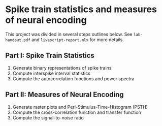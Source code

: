 # Spike train statistics and measures of neural encoding

This project was divided in several steps outlines below. See `lab-handout.pdf` and `livescript-report.mlx` for more details.

## Part I: Spike Train Statistics
1. Generate binary representations of spike trains
2. Compute interspike interval statistics
3. Compute the autocorrelation functions and power spectra

## Part II: Measures of Neural Encoding
1. Generate raster plots and Peri-Stimulus-Time-Histogram (PSTH)
2. Compute the cross-correlation function and transfer function
3. Compute the signal-to-noise ratio
